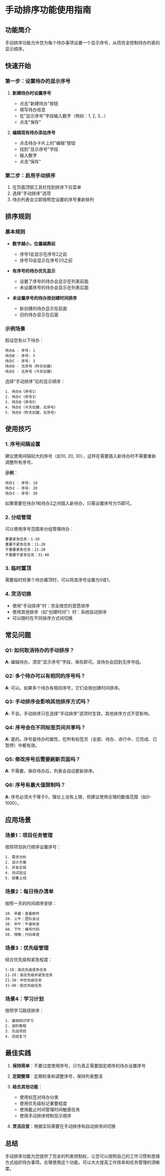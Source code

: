 # 手动排序功能使用指南

## 功能简介

手动排序功能允许您为每个待办事项设置一个显示序号，从而完全控制待办列表的显示顺序。

## 快速开始

### 第一步：设置待办的显示序号

1. **新建待办时设置序号**
   - 点击"新建待办"按钮
   - 填写待办信息
   - 在"显示序号"字段输入数字（例如：1, 2, 3...）
   - 点击"保存"

2. **编辑现有待办添加序号**
   - 点击待办卡片上的"编辑"按钮
   - 找到"显示序号"字段
   - 输入数字
   - 点击"保存"

### 第二步：启用手动排序

1. 在页面顶部工具栏找到排序下拉菜单
2. 选择"手动排序"选项
3. 待办列表会立即按照您设置的序号重新排列

## 排序规则

### 基本规则
- **数字越小，位置越靠前**
  - 序号1会显示在序号2之前
  - 序号10会显示在序号20之前

- **有序号的待办优先显示**
  - 设置了序号的待办会显示在列表前面
  - 未设置序号的待办会显示在列表后面

- **未设置序号的待办按创建时间排序**
  - 新创建的待办显示在前面
  - 旧的待办显示在后面

### 示例场景

假设您有以下待办：
```
待办A - 序号: 1
待办B - 序号: 5
待办C - 序号: 3
待办D - 无序号（昨天创建）
待办E - 无序号（今天创建）
```

选择"手动排序"后的显示顺序：
```
1. 待办A（序号1）
2. 待办C（序号3）
3. 待办B（序号5）
4. 待办E（今天创建，无序号）
5. 待办D（昨天创建，无序号）
```

## 使用技巧

### 1. 序号间隔设置
建议使用间隔较大的序号（如10, 20, 30），这样在需要插入新待办时不需要重新调整所有序号。

**示例**：
```
待办1 - 序号: 10
待办2 - 序号: 20
待办3 - 序号: 30
```

如果需要在待办1和待办2之间插入新待办，只需设置序号为15即可。

### 2. 分组管理
可以使用序号范围来分组管理待办：

```
重要紧急任务：1-10
重要不紧急任务：11-20
不重要紧急任务：21-30
不重要不紧急任务：31-40
```

### 3. 临时置顶
需要临时将某个待办置顶时，可以将其序号设置为0或1。

### 4. 灵活切换
- 使用"手动排序"时：完全按您的意愿排序
- 使用其他排序（如"创建时间"）时：系统自动排序
- 可以随时在不同排序方式间切换

## 常见问题

### Q1: 如何取消待办的手动排序？
**A**: 编辑待办，清空"显示序号"字段，保存即可。该待办会回到无序号组。

### Q2: 多个待办可以有相同的序号吗？
**A**: 可以。如果多个待办有相同序号，它们会按创建时间排序。

### Q3: 手动排序会影响其他排序方式吗？
**A**: 不会。手动排序只在选择"手动排序"选项时生效，其他排序方式不受影响。

### Q4: 序号会在不同标签页间共享吗？
**A**: 是的。序号是待办的属性，在所有标签页（全部、待办、进行中、已完成、已暂停）中都有效。

### Q5: 修改序号后需要刷新页面吗？
**A**: 不需要。保存待办后，列表会自动更新排序。

### Q6: 序号有最大值限制吗？
**A**: 序号必须大于等于0，理论上没有上限，但建议使用合理的数值范围（如0-1000）。

## 应用场景

### 场景1：项目任务管理
按照项目执行顺序设置序号：
```
1. 需求分析
2. 设计方案
3. 开发实现
4. 测试验证
5. 部署上线
```

### 场景2：每日待办清单
按照一天的时间顺序安排：
```
10. 早晨：查看邮件
20. 上午：团队会议
30. 中午：午餐休息
40. 下午：编写代码
50. 傍晚：代码审查
```

### 场景3：优先级管理
结合优先级和紧急程度：
```
1-10：高优先级紧急任务
11-20：高优先级非紧急任务
21-30：中优先级任务
31-40：低优先级任务
```

### 场景4：学习计划
按照学习路径排序：
```
1. 基础知识学习
2. 进阶教程
3. 实战项目
4. 总结复习
```

## 最佳实践

1. **保持简单**：不要过度使用序号，只为真正需要固定顺序的待办设置序号

2. **定期整理**：定期检查和调整序号，保持列表整洁

3. **结合其他功能**：
   - 使用标签对待办分类
   - 使用优先级标记重要程度
   - 使用截止时间管理时间敏感任务
   - 使用手动排序控制显示顺序

4. **灵活应变**：根据实际需要在手动排序和自动排序间切换

## 总结

手动排序功能为您提供了完全的列表控制权，让您可以按照自己的工作习惯和思维方式组织待办事项。合理使用这个功能，可以大大提高工作效率和任务管理的清晰度。

